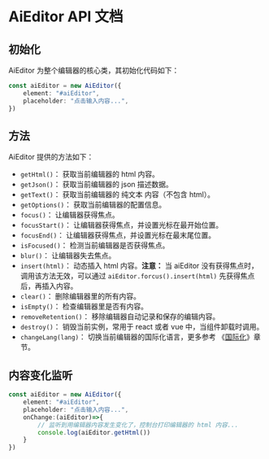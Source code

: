 # AiEditor API 文档

## 初始化

AiEditor 为整个编辑器的核心类，其初始化代码如下：

```typescript
const aiEditor = new AiEditor({
    element: "#aiEditor",
    placeholder: "点击输入内容...",
})
```

## 方法

AiEditor 提供的方法如下：

- `getHtml()`： 获取当前编辑器的 html 内容。
- `getJson()`： 获取当前编辑器的 json 描述数据。
- `getText()`： 获取当前编辑器的 纯文本 内容（不包含 html）。
- `getOptions()`： 获取当前编辑器的配置信息。
- `focus()`： 让编辑器获得焦点。
- `focusStart()`： 让编辑器获得焦点，并设置光标在最开始位置。
- `focusEnd()`： 让编辑器获得焦点，并设置光标在最末尾位置。
- `isFocused()`： 检测当前编辑器是否获得焦点。
- `blur()`： 让编辑器失去焦点。
- `insert(html)`： 动态插入 html 内容。**注意：** 当 aiEditor 没有获得焦点时，调用该方法无效，可以通过 `aiEditor.forcus().insert(html)` 先获得焦点后，再插入内容。
- `clear()`： 删除编辑器里的所有内容。
- `isEmpty()`： 检查编辑器里是否有内容。
- `removeRetention()`： 移除编辑器自动记录和保存的编辑内容。
- `destroy()`： 销毁当前实例，常用于 react 或者 vue 中，当组件卸载时调用。
- `changeLang(lang)`： 切换当前编辑器的国际化语言，更多参考 《[国际化](../config/i18n.md)》章节。


## 内容变化监听

```typescript
const aiEditor = new AiEditor({
    element: "#aiEditor",
    placeholder: "点击输入内容...",
    onChange:(aiEditor)=>{
        // 监听到用编辑器内容发生变化了，控制台打印编辑器的 html 内容...
        console.log(aiEditor.getHtml())
    }
})
```